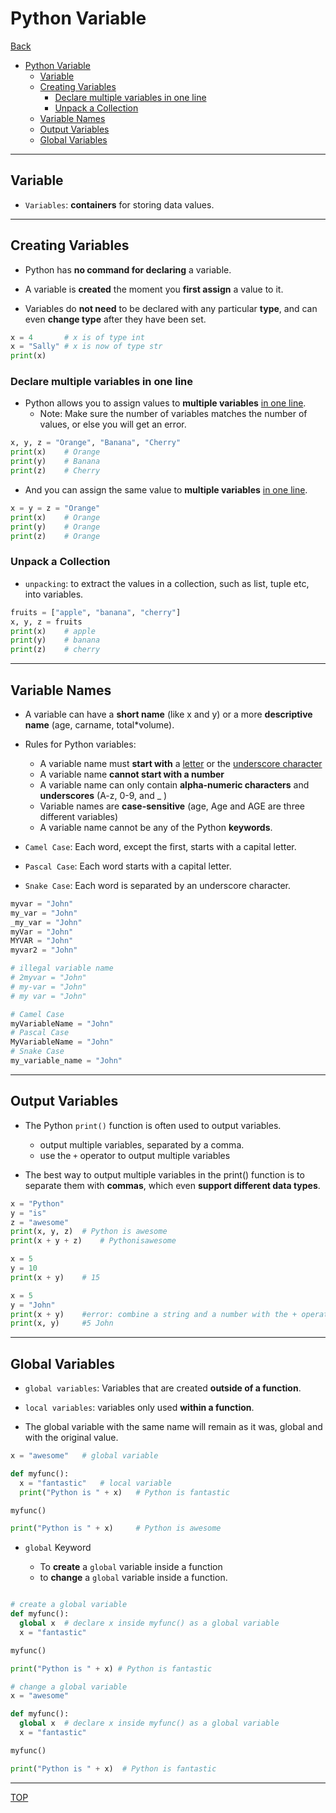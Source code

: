 # Python Variable

[Back](../index.md)

- [Python Variable](#python-variable)
  - [Variable](#variable)
  - [Creating Variables](#creating-variables)
    - [Declare multiple variables in one line](#declare-multiple-variables-in-one-line)
    - [Unpack a Collection](#unpack-a-collection)
  - [Variable Names](#variable-names)
  - [Output Variables](#output-variables)
  - [Global Variables](#global-variables)

---

## Variable

- `Variables`: **containers** for storing data values.

---

## Creating Variables

- Python has **no command for declaring** a variable.

- A variable is **created** the moment you **first assign** a value to it.

- Variables do **not need** to be declared with any particular **type**, and can even **change type** after they have been set.

```py
x = 4       # x is of type int
x = "Sally" # x is now of type str
print(x)
```

### Declare multiple variables in one line

- Python allows you to assign values to **multiple variables** <u>in one line</u>.
  - Note: Make sure the number of variables matches the number of values, or else you will get an error.

```py
x, y, z = "Orange", "Banana", "Cherry"
print(x)    # Orange
print(y)    # Banana
print(z)    # Cherry

```

- And you can assign the same value to **multiple variables** <u>in one line</u>.

```py
x = y = z = "Orange"
print(x)    # Orange
print(y)    # Orange
print(z)    # Orange

```

### Unpack a Collection

- `unpacking`: to extract the values in a collection, such as list, tuple etc, into variables.

```py
fruits = ["apple", "banana", "cherry"]
x, y, z = fruits
print(x)    # apple
print(y)    # banana
print(z)    # cherry

```

---

## Variable Names

- A variable can have a **short name** (like x and y) or a more **descriptive name** (age, carname, total\*volume).

- Rules for Python variables:

  - A variable name must **start with** a <u>letter</u> or the <u>underscore character</u>
  - A variable name **cannot start with a number**
  - A variable name can only contain **alpha-numeric characters** and **underscores** (A-z, 0-9, and \_ )
  - Variable names are **case-sensitive** (age, Age and AGE are three different variables)
  - A variable name cannot be any of the Python **keywords**.

- `Camel Case`: Each word, except the first, starts with a capital letter.

- `Pascal Case`: Each word starts with a capital letter.

- `Snake Case`: Each word is separated by an underscore character.

```py
myvar = "John"
my_var = "John"
_my_var = "John"
myVar = "John"
MYVAR = "John"
myvar2 = "John"

# illegal variable name
# 2myvar = "John"
# my-var = "John"
# my var = "John"

# Camel Case
myVariableName = "John"
# Pascal Case
MyVariableName = "John"
# Snake Case
my_variable_name = "John"
```

---

## Output Variables

- The Python `print()` function is often used to output variables.

  - output multiple variables, separated by a comma.
  - use the `+` operator to output multiple variables

- The best way to output multiple variables in the print() function is to separate them with **commas**, which even **support different data types**.

```py
x = "Python"
y = "is"
z = "awesome"
print(x, y, z)  # Python is awesome
print(x + y + z)    # Pythonisawesome

x = 5
y = 10
print(x + y)    # 15

x = 5
y = "John"
print(x + y)    #error: combine a string and a number with the + operator, Python will give you an error.
print(x, y)     #5 John
```

---

## Global Variables

- `global variables`: Variables that are created **outside of a function**.

- `local variables`: variables only used **within a function**.

- The global variable with the same name will remain as it was, global and with the original value.

```py
x = "awesome"   # global variable

def myfunc():
  x = "fantastic"   # local variable
  print("Python is " + x)   # Python is fantastic

myfunc()

print("Python is " + x)     # Python is awesome

```

- `global` Keyword

  - To **create** a `global` variable inside a function
  - to **change** a `global` variable inside a function.

```py

# create a global variable
def myfunc():
  global x  # declare x inside myfunc() as a global variable
  x = "fantastic"

myfunc()

print("Python is " + x) # Python is fantastic

# change a global variable
x = "awesome"

def myfunc():
  global x  # declare x inside myfunc() as a global variable
  x = "fantastic"

myfunc()

print("Python is " + x)  # Python is fantastic


```

---

[TOP](#python-variable)
